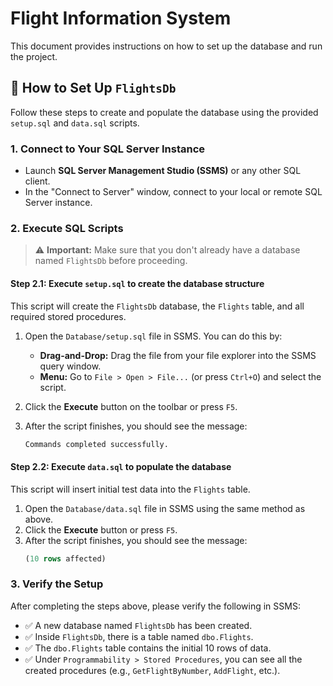 # Flight Information System

This document provides instructions on how to set up the database and run the project.

## 🚀 How to Set Up `FlightsDb`

Follow these steps to create and populate the database using the provided `setup.sql` and `data.sql` scripts.

### 1. Connect to Your SQL Server Instance

*   Launch **SQL Server Management Studio (SSMS)** or any other SQL client.
*   In the "Connect to Server" window, connect to your local or remote SQL Server instance.

### 2. Execute SQL Scripts

> ⚠️ **Important:** Make sure that you don't already have a database named `FlightsDb` before proceeding.

#### Step 2.1: Execute `setup.sql` to create the database structure

This script will create the `FlightsDb` database, the `Flights` table, and all required stored procedures.

1.  Open the `Database/setup.sql` file in SSMS. You can do this by:
    *   **Drag-and-Drop:** Drag the file from your file explorer into the SSMS query window.
    *   **Menu:** Go to `File > Open > File...` (or press `Ctrl+O`) and select the script.

2.  Click the **Execute** button on the toolbar or press `F5`.

3.  After the script finishes, you should see the message:
    ```sql
    Commands completed successfully.
    ```

#### Step 2.2: Execute `data.sql` to populate the database

This script will insert initial test data into the `Flights` table.

1.  Open the `Database/data.sql` file in SSMS using the same method as above.
2.  Click the **Execute** button or press `F5`.
3.  After the script finishes, you should see the message:
    ```sql
    (10 rows affected)
    ```

### 3. Verify the Setup

After completing the steps above, please verify the following in SSMS:

*   ✅ A new database named `FlightsDb` has been created.
*   ✅ Inside `FlightsDb`, there is a table named `dbo.Flights`.
*   ✅ The `dbo.Flights` table contains the initial 10 rows of data.
*   ✅ Under `Programmability > Stored Procedures`, you can see all the created procedures (e.g., `GetFlightByNumber`, `AddFlight`, etc.).